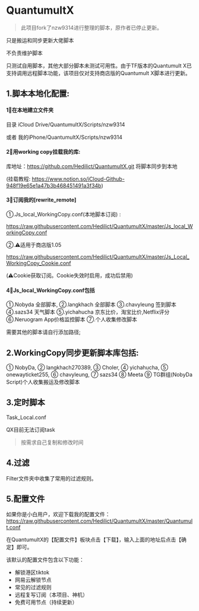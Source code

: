 # QuantumultX

>此项目fork了nzw9314进行整理的脚本，原作者已停止更新。

只是搬运和同步更新大佬脚本

不负责维护脚本

只测试自用脚本，其他大部分脚本未测试可用性。由于TF版本的Quantumult X已支持调用远程脚本功能，该项目仅对支持商店版的Quantumult X脚本进行更新。



## 1.脚本本地化配置:

#### 1⃣️在本地建立文件夹
目录 iCloud Drive/QuantumultX/Scripts/nzw9314

或者 我的iPhone/QuantumultX/Scripts/nzw9314

#### 2⃣️用working copy挂载我的库:
库地址：https://github.com/Hedilict/QuantumultX.git
将脚本同步到本地

(挂载教程: https://www.notion.so/iCloud-Github-948f19e65e1a47b3b468451491a3f34b)

#### 3⃣️订阅我的[rewrite_remote]
①.Js_local_WorkingCopy.conf(本地脚本订阅) : 

https://raw.githubusercontent.com/Hedilict/QuantumultX/master/Js_local_WorkingCopy.conf

②.⚠️适用于商店版1.05

https://raw.githubusercontent.com/Hedilict/QuantumultX/master/Js_Local_WorkingCopy_Cookie.conf

(⚠️Cookie获取订阅。Cookie失效时启用，成功后禁用)

#### 4⃣️Js_local_WorkingCopy.conf包括

①.Nobyda 全部脚本,
②.langkhach 全部脚本
③.chavyleung 签到脚本
④.sazs34 天气脚本
⑤.yichahucha 京东比价，淘宝比价,Netflix评分
⑥.Neruogram App价格监控脚本
⑦.个人收集修改脚本

需要其他的脚本请自行添加路径;

## 2.WorkingCopy同步更新脚本库包括:


① NobyDa,
② langkhach270389,
③ Choler,
④ yichahucha,
⑤ onewayticket255,
⑥ chavyleung,
⑦ sazs34
⑧ Meeta
⑨ TG群组(NobyDa Script)个人收集搬运及修改脚本

## 3.定时脚本

Task_Local.conf

QX目前无法订阅task

> 按需求自己复制和修改时间

## 4.过滤

Filter文件夹中收集了常用的过滤规则。

## 5.配置文件

如果你是小白用户，欢迎下载我的配置文件：https://raw.githubusercontent.com/Hedilict/QuantumultX/master/Quantumult.conf

在QuantumultX的【配置文件】板块点击【下载】，输入上面的地址后点击【确定】即可。

该默认的配置文件包含以下功能：
+ 解锁港区tiktok
+ 网易云解锁节点
+ 常见的过滤规则
+ 远程复写订阅（本项目、神机）
+ 免费可用节点（持续更新）

